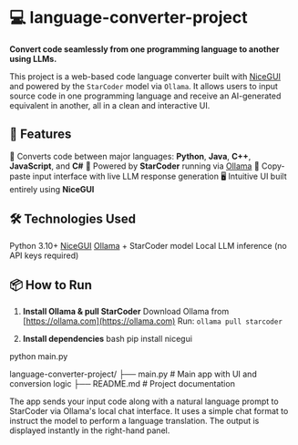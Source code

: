 # 💻 language-converter-project

**Convert code seamlessly from one programming language to another using LLMs.**

This project is a web-based code language converter built with [NiceGUI](https://nicegui.io/) and powered by the `StarCoder` model via `Ollama`. It allows users to input source code in one programming language and receive an AI-generated equivalent in another, all in a clean and interactive UI.


## 🚀 Features
🔁 Converts code between major languages: **Python**, **Java**, **C++**, **JavaScript**, and **C#**
🧠 Powered by **StarCoder** running via [Ollama](https://ollama.com/)
🧾 Copy-paste input interface with live LLM response generation
🖥️ Intuitive UI built entirely using **NiceGUI**

## 🛠️ Technologies Used

Python 3.10+
[NiceGUI](https://nicegui.io/)
[Ollama](https://ollama.com/) + StarCoder model
Local LLM inference (no API keys required)

## 📦 How to Run

1. **Install Ollama & pull StarCoder**
Download Ollama from [https://ollama.com](https://ollama.com)
Run: `ollama pull starcoder`

2. **Install dependencies**
bash
   pip install nicegui

python main.py

language-converter-project/
├── main.py       # Main app with UI and conversion logic
├── README.md     # Project documentation

The app sends your input code along with a natural language prompt to StarCoder via Ollama's local chat interface. It uses a simple chat format to instruct the model to perform a language translation. The output is displayed instantly in the right-hand panel.


